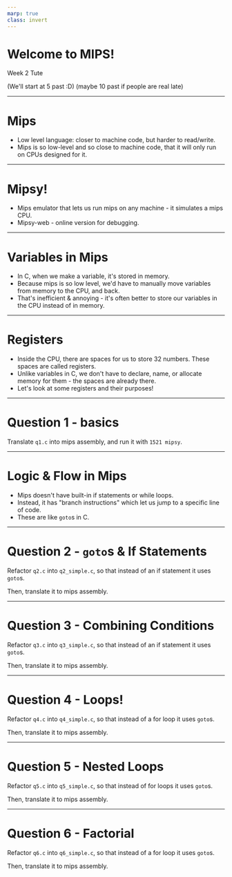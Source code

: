 ```yaml
---
marp: true
class: invert
---
```


# Welcome to MIPS!
Week 2 Tute

(We'll start at 5 past :D)
(maybe 10 past if people are real late)

---

# Mips
 - Low level language: closer to machine code, but harder to read/write.
 - Mips is so low-level and so close to machine code, that it will only run on CPUs designed for it.

---

# Mipsy!
 - Mips emulator that lets us run mips on any machine - it simulates a mips CPU.
 - Mipsy-web - online version for debugging.

---

# Variables in Mips
 - In C, when we make a variable, it's stored in memory.
 - Because mips is so low level, we'd have to manually move variables from memory to the CPU, and back.
 - That's inefficient & annoying - it's often better to store our variables in the CPU instead of in memory.

---

# Registers
 - Inside the CPU, there are spaces for us to store 32 numbers. These spaces are called registers.
 - Unlike variables in C, we don't have to declare, name, or allocate memory for them - the spaces are already there.
 - Let's look at some registers and their purposes!

---

# Question 1 - basics
Translate `q1.c` into mips assembly, and run it with `1521 mipsy`.

---

# Logic & Flow in Mips
 - Mips doesn't have built-in if statements or while loops.
 - Instead, it has "branch instructions" which let us jump to a specific line of code.
 - These are like `goto`s in C.

---

# Question 2 - `goto`s & If Statements
Refactor `q2.c` into `q2_simple.c`, so that instead of an if statement it uses `goto`s.

Then, translate it to mips assembly.

---

# Question 3 - Combining Conditions
Refactor `q3.c` into `q3_simple.c`, so that instead of an if statement it uses `goto`s.

Then, translate it to mips assembly.

---

# Question 4 - Loops!
Refactor `q4.c` into `q4_simple.c`, so that instead of a for loop it uses `goto`s.

Then, translate it to mips assembly.

---

# Question 5 - Nested Loops
Refactor `q5.c` into `q5_simple.c`, so that instead of for loops it uses `goto`s.

Then, translate it to mips assembly.

---

# Question 6 - Factorial
Refactor `q6.c` into `q6_simple.c`, so that instead of a for loop it uses `goto`s.

Then, translate it to mips assembly.